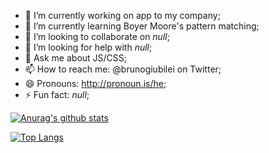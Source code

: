 - 🔭 I’m currently working on app to my company;
- 🌱 I’m currently learning Boyer Moore's pattern matching;
- 👯 I’m looking to collaborate on _null_;
- 🤔 I’m looking for help with _null_;
- 💬 Ask me about JS/CSS;
- 📫 How to reach me: @brunogiubilei on Twitter;
- 😄 Pronouns: http://pronoun.is/he;
- ⚡ Fun fact: _null_;

[![Anurag's github stats](https://github-readme-stats.vercel.app/api?username=BrunoGiubilei)](https://github.com/anuraghazra/github-readme-stats)

[![Top Langs](https://github-readme-stats.vercel.app/api/top-langs/?username=BrunoGiubilei)](https://github.com/anuraghazra/github-readme-stats)
